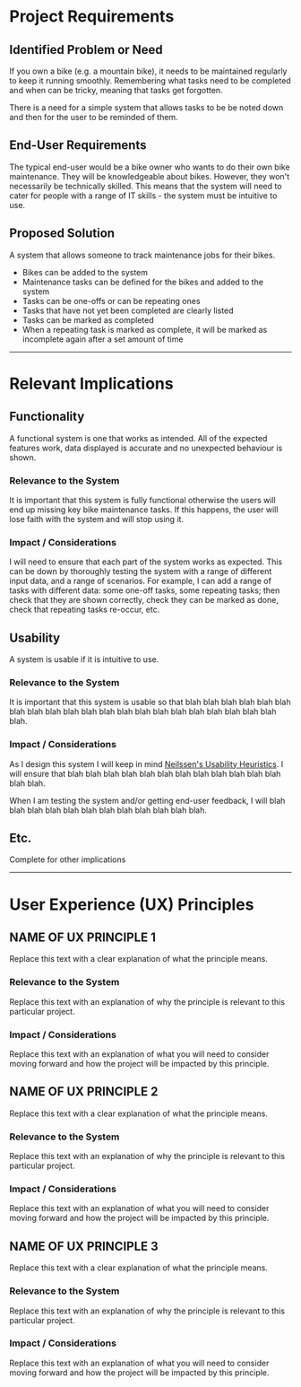 # Project Requirements

## Identified Problem or Need

If you own a bike (e.g. a mountain bike), it needs to be maintained regularly to keep it running smoothly. Remembering what tasks need to be completed and when can be tricky, meaning that tasks get forgotten.

There is a need for a simple system that allows tasks to be be noted down and then for the user to be reminded of them.


## End-User Requirements

The typical end-user would be a bike owner who wants to do their own bike maintenance. They will be knowledgeable about bikes. However, they won't necessarily be technically skilled. This means that the system will need to cater for people with a range of IT skills - the system must be intuitive to use.


## Proposed Solution

A system that allows someone to track maintenance jobs for their bikes.

- Bikes can be added to the system
- Maintenance tasks can be defined for the bikes and added to the system
- Tasks can be one-offs or can be repeating ones
- Tasks that have not yet been completed are clearly listed
- Tasks can be marked as completed
- When a repeating task is marked as complete, it will be marked as incomplete again after a set amount of time


---

# Relevant Implications

## Functionality

A functional system is one that works as intended. All of the expected features work, data displayed is accurate and no unexpected behaviour is shown.

### Relevance to the System

It is important that this system is fully functional otherwise the users will end up missing key bike maintenance tasks. If this happens, the user will lose faith with the system and will stop using it.

### Impact / Considerations

I will need to ensure that each part of the system works as expected. This can be down by thoroughly testing the system with a range of different input data, and a range of scenarios. For example, I can add a range of tasks with different data: some one-off tasks, some repeating tasks; then check that they are shown correctly, check they can be marked as done, check that repeating tasks re-occur, etc.


## Usability

A system is usable if it is intuitive to use.

### Relevance to the System

It is important that this system is usable so that blah blah blah blah blah blah blah blah blah blah blah blah blah blah blah blah blah blah blah blah blah blah.

### Impact / Considerations

As I design this system I will keep in mind [Neilssen's Usability Heuristics](https://...). I will ensure that blah blah blah blah blah blah blah blah blah blah blah blah blah blah.

When I am testing the system and/or getting end-user feedback, I will blah blah blah blah blah blah blah blah blah blah blah blah.


## Etc.

Complete for other implications



---

# User Experience (UX) Principles

## NAME OF UX PRINCIPLE 1

Replace this text with a clear explanation of what the principle means.

### Relevance to the System

Replace this text with an explanation of why the principle is relevant to this particular project.

### Impact / Considerations

Replace this text with an explanation of what you will need to consider moving forward and how the project will be impacted by this principle.


## NAME OF UX PRINCIPLE 2

Replace this text with a clear explanation of what the principle means.

### Relevance to the System

Replace this text with an explanation of why the principle is relevant to this particular project.

### Impact / Considerations

Replace this text with an explanation of what you will need to consider moving forward and how the project will be impacted by this principle.


## NAME OF UX PRINCIPLE 3

Replace this text with a clear explanation of what the principle means.

### Relevance to the System

Replace this text with an explanation of why the principle is relevant to this particular project.

### Impact / Considerations

Replace this text with an explanation of what you will need to consider moving forward and how the project will be impacted by this principle.

